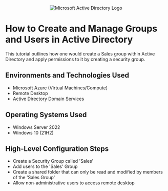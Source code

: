 <p align="center">
<img src="https://i.imgur.com/pU5A58S.png" alt="Microsoft Active Directory Logo"/>
</p>

<h1>How to Create and Manage Groups and Users in Active Directory</h1>
This tutorial outlines how one would create a Sales group within Active Directory and apply permissions to it by creating a security group.<br />




<h2>Environments and Technologies Used</h2>

- Microsoft Azure (Virtual Machines/Compute)
- Remote Desktop
- Active Directory Domain Services


<h2>Operating Systems Used </h2>

- Windows Server 2022
- Windows 10 (21H2)

<h2>High-Level Configuration Steps</h2>

- Create a Security Group called 'Sales'
- Add users to the 'Sales' Group
- Create a shared folder that can only be read and modified by members of the 'Sales Group'
- Allow non-administrative users to access remote desktop
